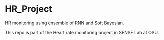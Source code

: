 # HR_Project
HR monitoring using ensemble of RNN and Soft Bayesian.

This repo is part of the Heart rate monitoring project in SENSE Lab at OSU.
